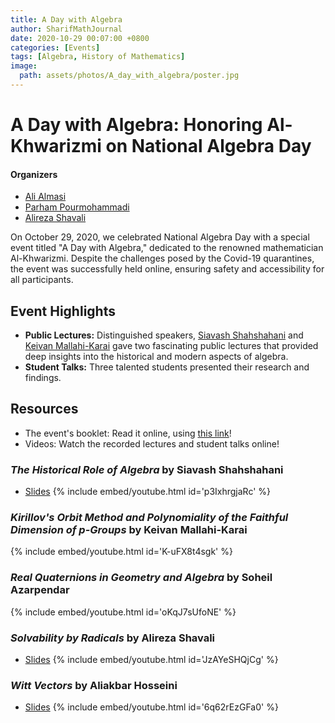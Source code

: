 ```yaml
---
title: A Day with Algebra
author: SharifMathJournal
date: 2020-10-29 00:07:00 +0800
categories: [Events]
tags: [Algebra, History of Mathematics]
image:
  path: assets/photos/A_day_with_algebra/poster.jpg
---
```

# A Day with Algebra: Honoring Al-Khwarizmi on National Algebra Day
#### Organizers
- [Ali Almasi](https://ali-almasi.github.io/)
- [Parham Pourmohammadi](https://people.epfl.ch/parham.pourmohammadi/?lang=en)
- [Alireza Shavali](https://de.linkedin.com/in/alireza-shavali-kohshor-04b872102)

On October 29, 2020, we celebrated National Algebra Day with a special event titled "A Day with Algebra," dedicated to the renowned mathematician Al-Khwarizmi. Despite the challenges posed by the Covid-19 quarantines, the event was successfully held online, ensuring safety and accessibility for all participants.

## Event Highlights
- **Public Lectures:** Distinguished speakers, [Siavash Shahshahani](https://sharif.ir/~shahshah/) and [Keivan Mallahi-Karai](https://sites.google.com/site/kmallahikarai/home) gave two fascinating public lectures that provided deep insights into the historical and modern aspects of algebra.
- **Student Talks:** Three talented students presented their research and findings.

## Resources
- The event's booklet: Read it online, using [this link](/assets/photos/A_day_with_algebra/abstracts_of_lectures.pdf)!
- Videos: Watch the recorded lectures and student talks online!
### _The Historical Role of Algebra_ by Siavash Shahshahani
- [Slides](assets/photos/A_day_with_algebra/Shahshahani_slides.pdf)
{% include embed/youtube.html id='p3IxhrgjaRc' %}
### _Kirillov's Orbit Method and Polynomiality of the Faithful Dimension of p-Groups_ by Keivan Mallahi-Karai
{% include embed/youtube.html id='K-uFX8t4sgk' %}
### _Real Quaternions in Geometry and Algebra_ by Soheil Azarpendar
{% include embed/youtube.html id='oKqJ7sUfoNE' %}
### _Solvability by Radicals_ by Alireza Shavali
- [Slides](assets/photos/A_day_with_algebra/Shavali_slides.pdf)
{% include embed/youtube.html id='JzAYeSHQjCg' %}
### _Witt Vectors_ by Aliakbar Hosseini
- [Slides](assets/photos/A_day_with_algebra/Hosseini_slides.pdf)
{% include embed/youtube.html id='6q62rEzGFa0' %}
